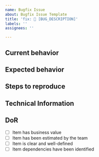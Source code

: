 ```yaml
---
name: Bugfix Issue
about: Bugfix Issue Template
title: 'fix: 🤔 [BUG_DESCRIPTION]'
labels: ''
assignees: ''

---
```


## Current behavior

## Expected behavior

## Steps to reproduce

<!-- To help us address issues efficiently, please provide a minimal reproduction of the problem. This enables us to isolate the issue within our components.

### Suggested Reproduction Tools

- **HTML/CSS Issues**: Use [CodePen](https://codepen.io/) to create a simple example focusing on HTML/CSS.
- **Framework-Specific Issues**: Use [Stackblitz](https://stackblitz.com/) or [CodeSandbox](https://codesandbox.io/) for framework-related issues or complex setups. -->

## Technical Information

## DoR
- [ ] Item has business value
- [ ] Item has been estimated by the team
- [ ] Item is clear and well-defined
- [ ] Item dependencies have been identified
